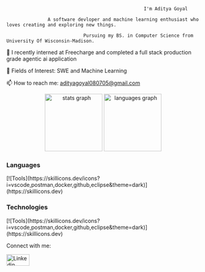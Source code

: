                                                       I'm Aditya Goyal
                                      
                   A software devloper and machine learning enthusiast who loves creating and exploring new things.

                                Pursuing my BS. in Computer Science from University Of Wisconsin-Madison.


🔭 I recently interned at Freecharge and completed a full stack production grade agentic ai application

🌱 Fields of Interest: SWE and Machine Learning

📫 How to reach me: adityagoyal080705@gmail.com


<div align="center">
  <img src="https://github-readme-stats.vercel.app/api?username=AdiistheGoat&hide_title=false&hide_rank=false&show_icons=true&include_all_commits=true&count_private=true&disable_animations=false&theme=dracula&locale=en&hide_border=false" height="150" alt="stats graph"  />
  <img src="https://github-readme-stats.vercel.app/api/top-langs?username=AdiistheGoat&locale=en&hide_title=false&layout=compact&card_width=320&langs_count=5&theme=dracula&hide_border=false" height="150" alt="languages graph"  />
</div>

<h3>Languages</h3>
[![Tools](https://skillicons.dev/icons?i=vscode,postman,docker,github,eclipse&theme=dark)](https://skillicons.dev)

<h3>Technologies</h3>
[![Tools](https://skillicons.dev/icons?i=vscode,postman,docker,github,eclipse&theme=dark)](https://skillicons.dev)

Connect with me:

[<img src="https://raw.githubusercontent.com/rahuldkjain/github-profile-readme-generator/master/src/images/icons/Social/linked-in-alt.svg" alt="Linkedin" width="60" height="30">
](https://www.linkedin.com/in/aditya-goyal-aa0288213/)
